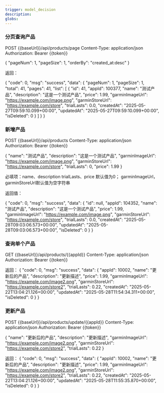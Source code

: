 ```yaml
---
trigger: model_decision
description: 
globs: 
---
```


### 分页查询产品

POST {{baseUrl}}/api/products/page
Content-Type: application/json
Authorization: Bearer {{token}}

{
  "pageNum": 1,
  "pageSize": 1,
  "orderBy": "created_at:desc"
}

返回：

{
  "code": 0,
  "msg": "success",
  "data": {
    "pageNum": 1,
    "pageSize": 1,
    "total": 41,
    "pages": 41,
    "list": [
      {
        "id": 41,
        "appId": 100377,
        "name": "测试产品",
        "description": "这是一个测试产品",
        "price": 1.99,
        "garminImageUrl": "https://example.com/image.png",
        "garminStoreUrl": "https://example.com/store",
        "trialLasts": 0.0,
        "createdAt": "2025-05-27T09:59:10.099+00:00",
        "updatedAt": "2025-05-27T09:59:10.099+00:00",
        "isDeleted": 0
      }
    ]
  }
}

### 新增产品

POST {{baseUrl}}/api/products
Content-Type: application/json
Authorization: Bearer {{token}}

{
  "name": "测试产品",
  "description": "这是一个测试产品",
  "garminImageUrl": "https://example.com/image.png",
  "garminStoreUrl": "https://example.com/store",
  "trialLasts": 0,
  "price": 1.99
}

必填项：name、description
trialLasts、price 默认值为0； garminImageUrl， garminStoreUrl默认值为空字符串

返回值：

{
  "code": 0,
  "msg": "success",
  "data": {
    "id": null,
    "appId": 104352,
    "name": "测试产品",
    "description": "这是一个测试产品",
    "price": 1.99,
    "garminImageUrl": "https://example.com/image.png",
    "garminStoreUrl": "https://example.com/store",
    "trialLasts": 0.0,
    "createdAt": "2025-05-28T09:03:06.573+00:00",
    "updatedAt": "2025-05-28T09:03:06.573+00:00",
    "isDeleted": 0
  }
}


### 查询单个产品
GET {{baseUrl}}/api/products/{{appId}}
Content-Type: application/json
Authorization: Bearer {{token}}

返回：
{
  "code": 0,
  "msg": "success",
  "data": {
    "appId": 10002,
    "name": "更新后的产品",
    "description": "更新描述",
    "price": 1.99,
    "garminImageUrl": "https://example.com/image2.png",
    "garminStoreUrl": "https://example.com/store2",
    "trialLasts": 0.22,
    "createdAt": "2025-05-22T13:04:21.126+00:00",
    "updatedAt": "2025-05-28T11:54:34.311+00:00",
    "isDeleted": 0
  }
}



### 更新产品
POST {{baseUrl}}/api/products/update/{{appId}}
Content-Type: application/json
Authorization: Bearer {{token}}

{
  "name": "更新后的产品",
  "description": "更新描述",
  "garminImageUrl": "https://example.com/image2.png",
  "garminStoreUrl": "https://example.com/store2",
  "trialLasts": 0.22
}

返回：
{
  "code": 0,
  "msg": "success",
  "data": {
    "appId": 10002,
    "name": "更新后的产品",
    "description": "更新描述",
    "price": 1.99,
    "garminImageUrl": "https://example.com/image2.png",
    "garminStoreUrl": "https://example.com/store2",
    "trialLasts": 0.22,
    "createdAt": "2025-05-22T13:04:21.126+00:00",
    "updatedAt": "2025-05-28T11:55:35.870+00:00",
    "isDeleted": 0
  }
}